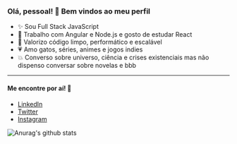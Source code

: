 ### Olá, pessoal! :wave: Bem vindos ao meu perfil

- :sparkles: Sou Full Stack JavaScript 
- :speech_balloon: Trabalho com Angular e Node.js e gosto de estudar React
- :running: Valorizo código limpo, performático e escalável 
- :heartpulse: Amo gatos, séries, animes e jogos indies 
- :boom: Converso sobre universo, ciência e crises existenciais mas não dispenso conversar sobre novelas e bbb 

---

#### Me encontre por aí! :beer:

- [LinkedIn](https://www.linkedin.com/in/nathaliagomesoliveira/)
- [Twitter](https://twitter.com/nathc_oliveira)
- [Instagram](https://www.instagram.com/nathaliacgoliveira/)

![Anurag's github stats](https://github-readme-stats.vercel.app/api?username=nathaliacristina20&show_icons=true&theme=radical)
  
